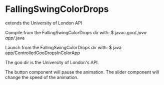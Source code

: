 # FallingSwingColorDrops
extends the University of London API

Compile from the FallingSwingColorDrops dir with:
$ javac goo/*.java app/*.java

Launch from the FallingSwingColorDrops dir with:
$ java app/ControlledGooDropsInColorApp


The goo dir is the University of London's API.

The button component will pause the animation.
The slider component will change the speed of the animation.
